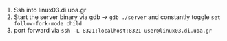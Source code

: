 1. Ssh into linux03.di.uoa.gr
2. Start the server binary via gdb -> `gdb ./server` and constantly toggle `set follow-fork-mode child`
3. port forward via `ssh -L 8321:localhost:8321 user@linux03.di.uoa.gr`